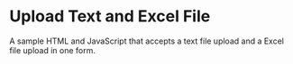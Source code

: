 # Upload Text and Excel File

A sample HTML and JavaScript that accepts a text file upload and a Excel file upload in one form.
